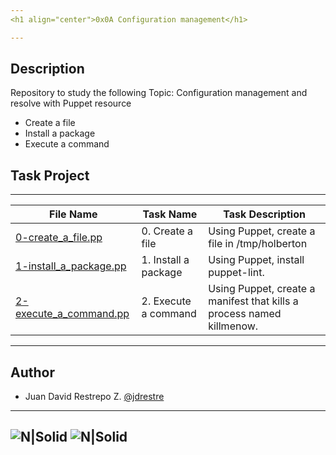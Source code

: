 ```yaml
---
<h1 align="center">0x0A Configuration management</h1>

---
```


## Description
Repository to study the following Topic: Configuration management and resolve with Puppet resource

- Create a file
- Install a package
- Execute a command


## Task Project
---
File Name|Task Name|Task Description
---|---|---
[0-create_a_file.pp](https://github.com/jdrestre/holberton-system_engineering-devops/blob/master/0x0A-configuration_management/0-create_a_file.pp)|0. Create a file|Using Puppet, create a file in /tmp/holberton
[1-install_a_package.pp](https://github.com/jdrestre/holberton-system_engineering-devops/blob/master/0x0A-configuration_management/1-install_a_package.pp)|1. Install a package|Using Puppet, install puppet-lint.
[2-execute_a_command.pp](https://github.com/jdrestre/holberton-system_engineering-devops/blob/master/0x0A-configuration_management/1-install_a_package.pp)|2. Execute a command|Using Puppet, create a manifest that kills a process named killmenow.


---
## Author

- Juan David Restrepo Z. [@jdrestre](https://twitter.com/jdrestre)

---
![N|Solid](https://www.holbertonschool.com/holberton-logo.png) ![N|Solid](https://intranet.hbtn.io/assets/holberton-logo-coral-27055cb2f875eb10bf3b3942e52a24581bc0667695bdc856d4f08b469b678000.png)
---

